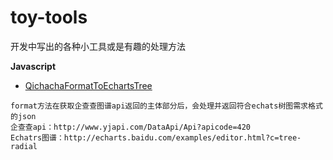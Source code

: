 # toy-tools
开发中写出的各种小工具或是有趣的处理方法

**Javascript**
- [QichachaFormatToEchartsTree](https://github.com/IcemBerry/toy-tools/blob/d643be4bb13ad9a5288d50991a07ddd391fc15e1/format.js)
```
format方法在获取企查查图谱api返回的主体部分后，会处理并返回符合echats树图需求格式的json
企查查api：http://www.yjapi.com/DataApi/Api?apicode=420
Echatrs图谱：http://echarts.baidu.com/examples/editor.html?c=tree-radial
```
